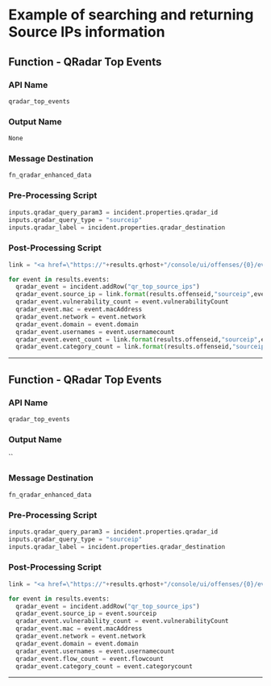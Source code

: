 <!--
    DO NOT MANUALLY EDIT THIS FILE
    THIS FILE IS AUTOMATICALLY GENERATED WITH resilient-sdk codegen
-->

# Example of searching and returning Source IPs information

## Function - QRadar Top Events

### API Name
`qradar_top_events`

### Output Name
`None`

### Message Destination
`fn_qradar_enhanced_data`

### Pre-Processing Script
```python
inputs.qradar_query_param3 = incident.properties.qradar_id
inputs.qradar_query_type = "sourceip"
inputs.qradar_label = incident.properties.qradar_destination
```

### Post-Processing Script
```python
link = "<a href=\"https://"+results.qrhost+"/console/ui/offenses/{0}/events?filter={1}%3B%3D%3B%3B{2}&page=1&pagesize=10\" target=\"_blank\">{3}</a>"

for event in results.events:
  qradar_event = incident.addRow("qr_top_source_ips")
  qradar_event.source_ip = link.format(results.offenseid,"sourceip",event.sourceip,event.sourceip)
  qradar_event.vulnerability_count = event.vulnerabilityCount
  qradar_event.mac = event.macAddress
  qradar_event.network = event.network
  qradar_event.domain = event.domain
  qradar_event.usernames = event.usernamecount
  qradar_event.event_count = link.format(results.offenseid,"sourceip",event.sourceip,event.eventcount)
  qradar_event.category_count = link.format(results.offenseid,"sourceip",event.sourceip,event.categorycount)
```

---

## Function - QRadar Top Events

### API Name
`qradar_top_events`

### Output Name
``

### Message Destination
`fn_qradar_enhanced_data`

### Pre-Processing Script
```python
inputs.qradar_query_param3 = incident.properties.qradar_id
inputs.qradar_query_type = "sourceip"
inputs.qradar_label = incident.properties.qradar_destination
```

### Post-Processing Script
```python
link = "<a href=\"https://"+results.qrhost+"/console/ui/offenses/{0}/events?filter={1}%3B%3D%3B%3B{2}&page=1&pagesize=10\" target=\"_blank\">{3}</a>"

for event in results.events:
  qradar_event = incident.addRow("qr_top_source_ips")
  qradar_event.source_ip = event.sourceip
  qradar_event.vulnerability_count = event.vulnerabilityCount
  qradar_event.mac = event.macAddress
  qradar_event.network = event.network
  qradar_event.domain = event.domain
  qradar_event.usernames = event.usernamecount
  qradar_event.flow_count = event.flowcount
  qradar_event.category_count = event.categorycount
```

---

